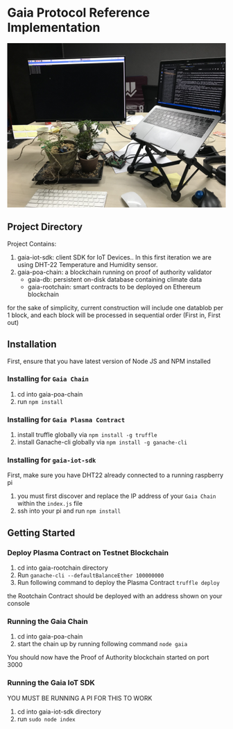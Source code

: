 # Gaia Protocol Reference Implementation

![Gaia1.0](./IMG_2695.JPG)

## Project Directory
Project Contains:
1. gaia-iot-sdk: client SDK for IoT Devices.. In this first iteration we are using DHT-22 Temperature and Humidity sensor.
2. gaia-poa-chain: a blockchain running on proof of authority validator 
    - gaia-db: persistent on-disk database containing climate data
    - gaia-rootchain: smart contracts to be deployed on Ethereum blockchain

for the sake of simplicity, current construction will include one datablob per
1 block, and each block will be processed in sequential order (First in, First out)

## Installation 
First, ensure that you have latest version of Node JS and NPM installed

### Installing for `Gaia Chain`
1. cd into gaia-poa-chain
2. run `npm install`

### Installing for `Gaia Plasma Contract`
1. install truffle globally via `npm install -g truffle`
1. install Ganache-cli globally via `npm install -g ganache-cli`

### Installing for `gaia-iot-sdk`
First, make sure you have DHT22 already connected to a running raspberry pi

1. you must first discover and replace the IP address of your `Gaia Chain` within the `index.js` file 
2. ssh into your pi and run `npm install` 

## Getting Started
### Deploy Plasma Contract on Testnet Blockchain
1. cd into gaia-rootchain directory
1. Run `ganache-cli --defaultBalanceEther 100000000`
2. Run following command to deploy the Plasma Contract `truffle deploy`

the Rootchain Contract should be deployed with an address shown on your console

### Running the Gaia Chain
1. cd into gaia-poa-chain
2. start the chain up by running following command `node gaia`

You should now have the Proof of Authority blockchain started on port 3000

### Running the Gaia IoT SDK 
YOU MUST BE RUNNING A PI FOR THIS TO WORK
1. cd into gaia-iot-sdk directory
2. run `sudo node index`